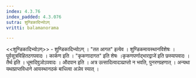 ```yaml
---
index: 4.3.76
index_padded: 4.3.076
sutra: शुण्डिकादिभ्योऽण्
vritti: balamanorama

---
```

<<शुण्डिकादिभ्योऽण्>> - शुण्डिकादिभ्योऽण् । "तत आगत" इत्येव । शुण्डिकमायस्थानविशेषः । पूर्वसूत्रविहितठगपवादः । कार्कण इति । "कृकणादागत" इति शेषः ।कृकणपर्णाद्भारद्वाजे॑ इति छस्यापवादः । तैर्थ इति । धूमादिवुञोऽपवादः । औदपान इति । अत्र उत्सादित्वादञ्प्राप्तो न भवति, पुनरण्ग्रहणात् । अन्यथा यथाप्राप्तविधाने आयस्थानठकं बाधित्वा अञेव स्यात् । 